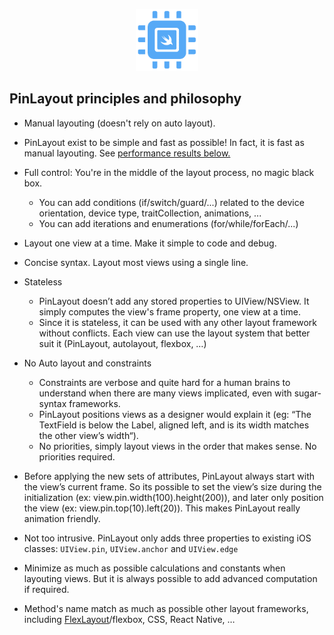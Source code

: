 <p align="center">
	<img src="pinlayout-logo-small.png" width=100/>
</p>

## PinLayout principles and philosophy

* Manual layouting (doesn't rely on auto layout).

* PinLayout exist to be simple and fast as possible! In fact, it is fast as manual layouting. See [performance results below.](#performance)

* Full control: You're in the middle of the layout process, no magic black box. 
	* You can add conditions (if/switch/guard/...) related to the device orientation, device type, traitCollection, animations, ...
	* You can add iterations and enumerations (for/while/forEach/...)

* Layout one view at a time. Make it simple to code and debug.

* Concise syntax. Layout most views using a single line. 

* Stateless
	* PinLayout doesn’t add any stored properties to UIView/NSView. It simply computes the view's frame property, one view at a time.
	* Since it is stateless, it can be used with any other layout framework without conflicts. 
Each view can use the layout system that better suit it  (PinLayout, autolayout, flexbox, …)

* No Auto layout and constraints
	* Constraints are verbose and quite hard for a human brains to understand when there are many views implicated, even with sugar-syntax frameworks.
	* PinLayout positions views as a designer would explain it (eg: “The TextField is below the Label, aligned left, and is its width matches the other view’s width“). 
	* No priorities, simply layout views in the order that makes sense. No priorities required.

* Before applying the new sets of attributes, PinLayout always start with the view’s current frame. So its possible to set the view’s size during the initialization (ex: view.pin.width(100).height(200)), and later only position the view (ex: view.pin.top(10).left(20)). This makes PinLayout really animation friendly.

* Not too intrusive. PinLayout only adds three properties to existing iOS classes: `UIView.pin`, `UIView.anchor` and `UIView.edge`	
* Minimize as much as possible calculations and constants when layouting views. But it is always possible to add advanced computation if required.

* Method's name match as much as possible other layout frameworks, including [FlexLayout](https://github.com/layoutBox/FlexLayout)/flexbox, CSS, React Native, …